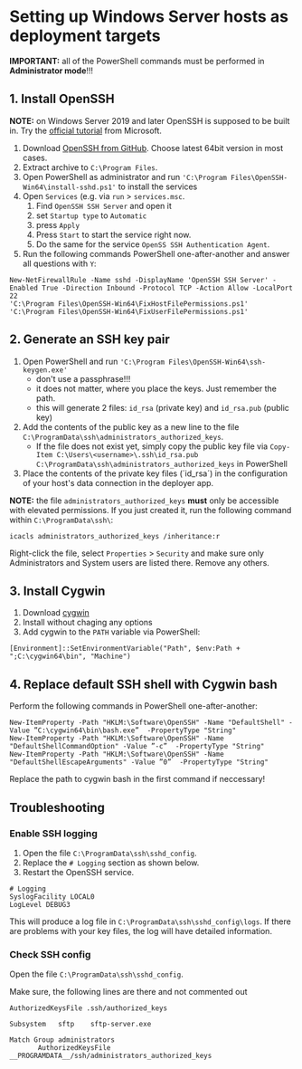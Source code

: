 # Setting up Windows Server hosts as deployment targets

**IMPORTANT:** all of the PowerShell commands must be performed in **Administrator mode**!!!

## 1. Install OpenSSH

**NOTE:** on Windows Server 2019 and later OpenSSH is supposed to be built in. Try the [official tutorial](https://docs.microsoft.com/en-us/windows-server/administration/openssh/openssh_install_firstuse) from Microsoft. 

1. Download [OpenSSH from GitHub](https://github.com/PowerShell/Win32-OpenSSH/releases). Choose latest 64bit version in most cases.
2. Extract archive to `C:\Program Files`.
3. Open PowerShell as administrator and run `'C:\Program Files\OpenSSH-Win64\install-sshd.ps1'` to install the services
4. Open `Services` (e.g. via `run` > `services.msc`. 
    1. Find `OpenSSH SSH Server` and open it
    2. set `Startup type` to `Automatic`
    3. press `Apply`
    4. Press `Start` to start the service right now.
    5. Do the same for the service `OpenSS SSH Authentication Agent`.
5. Run the following commands PowerShell one-after-another and answer all questions with `Y`:

```
New-NetFirewallRule -Name sshd -DisplayName 'OpenSSH SSH Server' -Enabled True -Direction Inbound -Protocol TCP -Action Allow -LocalPort 22
'C:\Program Files\OpenSSH-Win64\FixHostFilePermissions.ps1'
'C:\Program Files\OpenSSH-Win64\FixUserFilePermissions.ps1'
```

## 2. Generate an SSH key pair

1. Open PowerShell and run `'C:\Program Files\OpenSSH-Win64\ssh-keygen.exe'`
    - don't use a passphrase!!!
    - it does not matter, where you place the keys. Just remember the path.
    - this will generate 2 files: `id_rsa` (private key) and `id_rsa.pub` (public key)
2. Add the contents of the public key as a new line to the file `C:\ProgramData\ssh\administrators_authorized_keys`.
    - If the file does not exist yet, simply copy the public key file via `Copy-Item C:\Users\<username>\.ssh\id_rsa.pub C:\ProgramData\ssh\administrators_authorized_keys` in PowerShell
3. Place the contents of the private key files (´id_rsa´) in the configuration of your host's data connection in the deployer app.

**NOTE:** the file `administrators_authorized_keys` **must** only be accessible with elevated permissions. If you just created it, run the following command within `C:\ProgramData\ssh\`: 

```
icacls administrators_authorized_keys /inheritance:r
```

Right-click the file, select `Properties` > `Security` and make sure only Administrators and System users are listed there. Remove any others.

## 3. Install Cygwin

1. Download [cygwin](https://cygwin.com/install.html)
2. Install without chaging any options
3. Add cygwin to the `PATH` variable via PowerShell: 

```   
[Environment]::SetEnvironmentVariable("Path", $env:Path + ";C:\cygwin64\bin", "Machine")
```
    
## 4. Replace default SSH shell with Cygwin bash

Perform the following commands in PowerShell one-after-another:

```
New-ItemProperty -Path "HKLM:\Software\OpenSSH" -Name "DefaultShell" -Value ”C:\cygwin64\bin\bash.exe”  -PropertyType "String"
New-ItemProperty -Path "HKLM:\Software\OpenSSH" -Name "DefaultShellCommandOption" -Value ”-c”  -PropertyType "String"
New-ItemProperty -Path "HKLM:\Software\OpenSSH" -Name "DefaultShellEscapeArguments" -Value ”0”  -PropertyType "String"
```

Replace the path to cygwin bash in the first command if neccessary!

## Troubleshooting

### Enable SSH logging

1. Open the file `C:\ProgramData\ssh\sshd_config`. 
2. Replace the `# Logging` section as shown below.
3. Restart the OpenSSH service.

```
# Logging
SyslogFacility LOCAL0
LogLevel DEBUG3
```

This will produce a log file in `C:\ProgramData\ssh\sshd_config\logs`. If there are problems with your key files, the log will have detailed information.

### Check SSH config 

Open the file `C:\ProgramData\ssh\sshd_config`. 

Make sure, the following lines are there and not commented out

```
AuthorizedKeysFile .ssh/authorized_keys
```

```
Subsystem	sftp	sftp-server.exe
```

```
Match Group administrators
       AuthorizedKeysFile __PROGRAMDATA__/ssh/administrators_authorized_keys
```